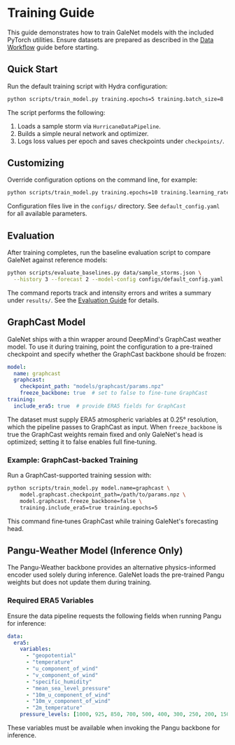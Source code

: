 # Training Guide

This guide demonstrates how to train GaleNet models with the included
PyTorch utilities. Ensure datasets are prepared as described in the
[Data Workflow](data_workflow.md) guide before starting.

## Quick Start

Run the default training script with Hydra configuration:

```bash
python scripts/train_model.py training.epochs=5 training.batch_size=8
```

The script performs the following:

1. Loads a sample storm via `HurricaneDataPipeline`.
2. Builds a simple neural network and optimizer.
3. Logs loss values per epoch and saves checkpoints under `checkpoints/`.

## Customizing

Override configuration options on the command line, for example:

```bash
python scripts/train_model.py training.epochs=10 training.learning_rate=1e-4
```

Configuration files live in the `configs/` directory. See `default_config.yaml`
for all available parameters.

## Evaluation

After training completes, run the baseline evaluation script to compare GaleNet
against reference models:

```bash
python scripts/evaluate_baselines.py data/sample_storms.json \
  --history 3 --forecast 2 --model-config configs/default_config.yaml
```

The command reports track and intensity errors and writes a summary under
`results/`. See the [Evaluation Guide](evaluation.md) for details.

## GraphCast Model

GaleNet ships with a thin wrapper around DeepMind's GraphCast weather model.
To use it during training, point the configuration to a pre-trained checkpoint
and specify whether the GraphCast backbone should be frozen:

```yaml
model:
  name: graphcast
  graphcast:
    checkpoint_path: "models/graphcast/params.npz"
    freeze_backbone: true  # set to false to fine‑tune GraphCast
training:
  include_era5: true  # provide ERA5 fields for GraphCast
```

The dataset must supply ERA5 atmospheric variables at 0.25° resolution, which
the pipeline passes to GraphCast as input.  When `freeze_backbone` is true the
GraphCast weights remain fixed and only GaleNet's head is optimized; setting it
to false enables full fine‑tuning.

### Example: GraphCast-backed Training

Run a GraphCast-supported training session with:

```bash
python scripts/train_model.py model.name=graphcast \
    model.graphcast.checkpoint_path=/path/to/params.npz \
    model.graphcast.freeze_backbone=false \
    training.include_era5=true training.epochs=5
```

This command fine‑tunes GraphCast while training GaleNet's forecasting head.

## Pangu-Weather Model (Inference Only)

The Pangu-Weather backbone provides an alternative physics-informed encoder used
solely during inference. GaleNet loads the pre-trained Pangu weights but does
not update them during training.

### Required ERA5 Variables

Ensure the data pipeline requests the following fields when running Pangu for
inference:

```yaml
data:
  era5:
    variables:
      - "geopotential"
      - "temperature"
      - "u_component_of_wind"
      - "v_component_of_wind"
      - "specific_humidity"
      - "mean_sea_level_pressure"
      - "10m_u_component_of_wind"
      - "10m_v_component_of_wind"
      - "2m_temperature"
    pressure_levels: [1000, 925, 850, 700, 500, 400, 300, 250, 200, 150, 100, 70, 50]
```

These variables must be available when invoking the Pangu backbone for
inference.
